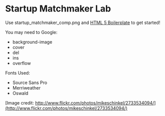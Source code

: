 # Startup Matchmaker Lab

Use startup\_matchmaker\_comp.png and [HTML 5 Boilerplate](http://html5boilerplate.com) to get started!

You may need to Google:

* background-image
* cover
* del
* ins
* overflow

Fonts Used:

* Source Sans Pro
* Merriweather
* Oswald

[Image credit: http://www.flickr.com/photos/mikeschinkel/2733534094/](http://www.flickr.com/photos/mikeschinkel/2733534094/)
